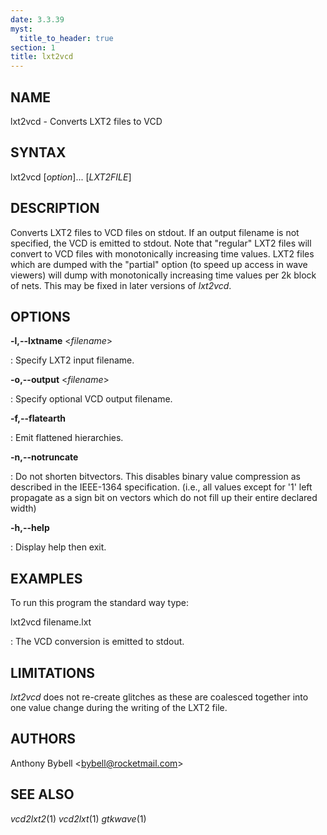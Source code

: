 ```yaml
---
date: 3.3.39
myst:
  title_to_header: true
section: 1
title: lxt2vcd
---
```


## NAME

lxt2vcd - Converts LXT2 files to VCD

## SYNTAX

lxt2vcd \[*option*\]\... \[*LXT2FILE*\]

## DESCRIPTION

Converts LXT2 files to VCD files on stdout. If an output filename is not
specified, the VCD is emitted to stdout. Note that \"regular\" LXT2
files will convert to VCD files with monotonically increasing time
values. LXT2 files which are dumped with the \"partial\" option (to
speed up access in wave viewers) will dump with monotonically increasing
time values per 2k block of nets. This may be fixed in later versions of
*lxt2vcd*.

## OPTIONS

**-l,\--lxtname** \<*filename*\>

:   Specify LXT2 input filename.

**-o,\--output** \<*filename*\>

:   Specify optional VCD output filename.

**-f,\--flatearth**

:   Emit flattened hierarchies.

**-n,\--notruncate**

:   Do not shorten bitvectors. This disables binary value compression as
    described in the IEEE-1364 specification. (i.e., all values except
    for \'1\' left propagate as a sign bit on vectors which do not fill
    up their entire declared width)

**-h,\--help**

:   Display help then exit.

## EXAMPLES

To run this program the standard way type:

lxt2vcd filename.lxt

:   The VCD conversion is emitted to stdout.

## LIMITATIONS

*lxt2vcd* does not re-create glitches as these are coalesced together
into one value change during the writing of the LXT2 file.

## AUTHORS

Anthony Bybell \<bybell@rocketmail.com\>

## SEE ALSO

*vcd2lxt2*(1) *vcd2lxt*(1) *gtkwave*(1)
